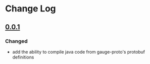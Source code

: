 # Change Log

## [0.0.1]
### Changed
- add the ability to compile java code from gauge-proto's protobuf definitions


[Unreleased]: https://github.com/your-name/gauge-clojure/compare/0.0.1...HEAD
[0.0.1]: https://github.com/your-name/gauge-clojure/compare/0.0.1...0.0.1
